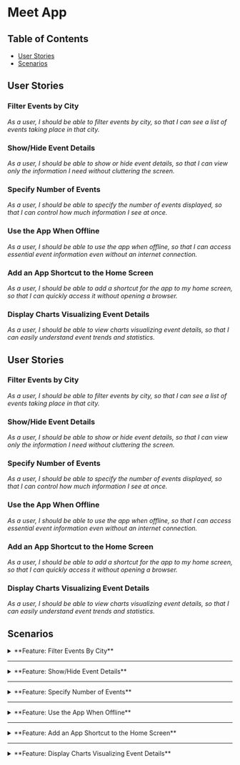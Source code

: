 # Meet App  

## Table of Contents  
- [User Stories](#user-stories)  
- [Scenarios](#scenarios)  
<!-- - [Installation](#installation)  
- [Features](#features)  
- [Contributing](#contributing)   -->


## User Stories  

### **Filter Events by City**  
*As a user, I should be able to filter events by city, so that I can see a list of events taking place in that city.*  

### **Show/Hide Event Details**  
*As a user, I should be able to show or hide event details, so that I can view only the information I need without cluttering the screen.*  

### **Specify Number of Events**  
*As a user, I should be able to specify the number of events displayed, so that I can control how much information I see at once.*  

### **Use the App When Offline**  
*As a user, I should be able to use the app when offline, so that I can access essential event information even without an internet connection.*  

### **Add an App Shortcut to the Home Screen**  
*As a user, I should be able to add a shortcut for the app to my home screen, so that I can quickly access it without opening a browser.*  

### **Display Charts Visualizing Event Details**  
*As a user, I should be able to view charts visualizing event details, so that I can easily understand event trends and statistics.*  
## User Stories  

### **Filter Events by City**  
*As a user, I should be able to filter events by city, so that I can see a list of events taking place in that city.*  

### **Show/Hide Event Details**  
*As a user, I should be able to show or hide event details, so that I can view only the information I need without cluttering the screen.*  

### **Specify Number of Events**  
*As a user, I should be able to specify the number of events displayed, so that I can control how much information I see at once.*  

### **Use the App When Offline**  
*As a user, I should be able to use the app when offline, so that I can access essential event information even without an internet connection.*  

### **Add an App Shortcut to the Home Screen**  
*As a user, I should be able to add a shortcut for the app to my home screen, so that I can quickly access it without opening a browser.*  

### **Display Charts Visualizing Event Details**  
*As a user, I should be able to view charts visualizing event details, so that I can easily understand event trends and statistics.*  

## Scenarios  

<details>  
  <summary>**Feature: Filter Events By City**</summary>  

  #### **Scenario: When user hasn’t searched for a city, show upcoming events from all cities**  
  - **Given:** The user has not entered a city in the search bar  
  - **When:** The event list is displayed  
  - **Then:** The app should show upcoming events from all cities  

  #### **Scenario: User should see a list of suggestions when they search for a city**  
  - **Given:** The user is on the events search page  
  - **When:** The user starts typing a city name in the search bar  
  - **Then:** The app should display a list of suggested cities matching the input  

  #### **Scenario: User can select a city from the suggested list**  
  - **Given:** The user sees a list of suggested cities  
  - **When:** The user clicks on a city from the list  
  - **Then:** The app should filter and display upcoming events only from the selected city  

</details>  

---

<details>  
  <summary>**Feature: Show/Hide Event Details**</summary>  

  #### **Scenario: An event element is collapsed by default**  
  - **Given:** The user opens the events app  
  - **When:** The event list is displayed  
  - **Then:** Each event element should be collapsed by default  

  #### **Scenario: User can expand an event to see details**  
  - **Given:** The user sees a list of events  
  - **When:** The user clicks on an event  
  - **Then:** The event details should be expanded and visible  

  #### **Scenario: User can collapse an event to hide details**  
  - **Given:** The event details are expanded  
  - **When:** The user clicks on the expanded event  
  - **Then:** The event details should be collapsed and hidden  

</details>  

---

<details>  
  <summary>**Feature: Specify Number of Events**</summary>  

  #### **Scenario: When user hasn’t specified a number, 32 events are shown by default**  
  - **Given:** The user opens the events app  
  - **And:** The user has not specified a number of events to display  
  - **When:** The event list is loaded  
  - **Then:** 32 events should be displayed by default  

  #### **Scenario: User can change the number of events displayed**  
  - **Given:** The user sees a list of events  
  - **When:** The user specifies the number of events to display  
  - **Then:** The event list should update to show the specified number of events  

</details>  

---

<details>  
  <summary>**Feature: Use the App When Offline**</summary>  

  #### **Scenario: Show cached data when there’s no internet connection**  
  - **Given:** The user has previously accessed event data  
  - **And:** The user is offline  
  - **When:** The user opens the events app  
  - **Then:** The app should display cached event data  

  #### **Scenario: Show error when user changes search settings (city, number of events)**  
  - **Given:** The user is offline  
  - **When:** The user tries to change search settings such as city or number of events  
  - **Then:** The app should display an error message indicating that the action requires an internet connection  

</details>  

---

<details>  
  <summary>**Feature: Add an App Shortcut to the Home Screen**</summary>  

  #### **Scenario: User can install the meet app as a shortcut on their device home screen**  
  - **Given:** The user is using a compatible browser or device  
  - **When:** The user chooses to install the meet app  
  - **Then:** The app should prompt the user to add a shortcut to their device home screen  
  - **And:** The shortcut should be visible on the home screen after installation  

</details>  

---

<details>  
  <summary>**Feature: Display Charts Visualizing Event Details**</summary>  

  #### **Scenario: Show a chart with the number of upcoming events in each city**  
  - **Given:** The user has opened the events app  
  - **And:** The app has access to event data  
  - **When:** The user views the event statistics page  
  - **Then:** The app should display a chart showing the number of upcoming events in each city  

</details>  

